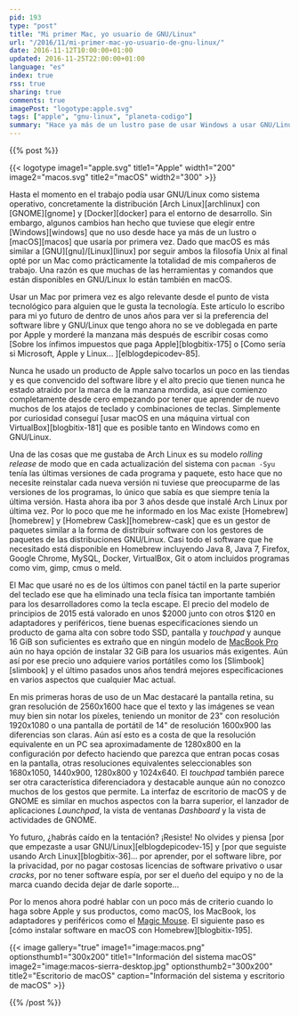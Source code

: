 ```yaml
---
pid: 193
type: "post"
title: "Mi primer Mac, yo usuario de GNU/Linux"
url: "/2016/11/mi-primer-mac-yo-usuario-de-gnu-linux/"
date: 2016-11-12T10:00:00+01:00
updated: 2016-11-25T22:00:00+01:00
language: "es"
index: true
rss: true
sharing: true
comments: true
imagePost: "logotype:apple.svg"
tags: ["apple", "gnu-linux", "planeta-codigo"]
summary: "Hace ya más de un lustro pase de usar Windows a usar GNU/Linux incluso en el trabajo, ahora por motivos laborales no me queda opción que usar un Mac, el primer Mac que usaré. En casa a nivel personal seguiré usando la distribución Arch Linux y antes de empezar a usar un Mac seguirá siendo así, ¿usar un Mac me hará cambiar de opinión y usaré un producto de Apple incluido a nivel personal en un futuro?"
---
```


{{% post %}}

{{< logotype image1="apple.svg" title1="Apple" width1="200" image2="macos.svg" title2="macOS" width2="300" >}}

Hasta el momento en el trabajo podía usar GNU/Linux como sistema operativo, concretamente la distribución [Arch Linux][archlinux] con [GNOME][gnome] y [Docker][docker] para el entorno de desarrollo. Sin embargo, algunos cambios han hecho que tuviese que elegir entre [Windows][windows] que no uso desde hace ya más de un lustro o [macOS][macos] que usaría por primera vez. Dado que macOS es más similar a [GNU][gnu]/[Linux][linux] por seguir ambos la filosofía Unix al final opté por un Mac como prácticamente la totalidad de mis compañeros de trabajo. Una razón es que muchas de las herramientas y comandos que están disponibles en GNU/Linux lo están también en macOS.

Usar un Mac por primera vez es algo relevante desde el punto de vista tecnológico para alguien que le gusta la tecnología. Este artículo lo escribo para mi yo futuro de dentro de unos años para ver si la preferencia del software libre y GNU/Linux que tengo ahora no se ve doblegada en parte por Apple y morderé la manzana más después de escribir cosas como [Sobre los ínfimos impuestos que paga Apple][blogbitix-175] o [Como sería si Microsoft, Apple y Linux... ][elblogdepicodev-85].

Nunca he usado un producto de Apple salvo tocarlos un poco en las tiendas y es que convencido del software libre y el alto precio que tienen nunca he estado atraído por la marca de la manzana mordida, así que comienzo completamente desde cero empezando por tener que aprender de nuevo muchos de los atajos de teclado y combinaciones de teclas. Simplemente por curiosidad conseguí [usar macOS en una máquina virtual con VirtualBox][blogbitix-181] que es posible tanto en Windows como en GNU/Linux.

Una de las cosas que me gustaba de Arch Linux es su modelo _rolling release_ de modo que en cada actualización del sistema con `pacman -Syu` tenía las últimas versiones de cada programa y paquete, esto hace que no necesite reinstalar cada nueva versión ni tuviese que preocuparme de las versiones de los programas, lo único que sabía es que siempre tenía la última versión. Hasta ahora iba por 3 años desde que instalé Arch Linux por última vez. Por lo poco que me he informado en los Mac existe [Homebrew][homebrew] y [Homebrew Cask][homebrew-cask] que es un gestor de paquetes similar a la forma de distribuir software con los gestores de paquetes de las distribuciones GNU/Linux. Casi todo el software que he necesitado está disponible en Homebrew incluyendo Java 8, Java 7, Firefox, Google Chrome, MySQL, Docker, VirtualBox, Git o atom incluidos programas como vim, gimp, cmus o meld.

El Mac que usaré no es de los últimos con panel táctil en la parte superior del teclado ese que ha eliminado una tecla física tan importante también para los desarrolladores como la tecla escape. El precio del modelo de principios de 2015 está valorado en unos $2000 junto con otros $120 en adaptadores y periféricos, tiene buenas especificaciones siendo un producto de gama alta con sobre todo SSD, pantalla y _touchpad_ y aunque 16 GiB son suficientes es extraño que en ningún modelo de [MacBook Pro](http://www.apple.com/es/macbook-pro/) aún no haya opción de instalar 32 GiB para los usuarios más exigentes. Aún así por ese precio uno adquiere varios portátiles como los [Slimbook][slimbook] y el último pasados unos años tendrá mejores especificaciones en varios aspectos que cualquier Mac actual.

En mis primeras horas de uso de un Mac destacaré la pantalla retina, su gran resolución de 2560x1600 hace que el texto y las imágenes se vean muy bien sin notar los píxeles, teniendo un monitor de 23" con resolución 1920x1080 o una pantalla de portátil de 14" de resolución 1600x900 las diferencias son claras. Aún así esto es a costa de que la resolución equivalente en un PC sea aproximadamente de 1280x800 en la configuración por defecto haciendo que parezca que entran pocas cosas en la pantalla, otras resoluciones equivalentes seleccionables son 1680x1050, 1440x900, 1280x800 y 1024x640. El _touchpad_ también parece ser otra característica diferenciadora y destacable aunque aún no conozco muchos de los gestos que permite. La interfaz de escritorio de macOS y de GNOME es similar en muchos aspectos con la barra superior, el lanzador de aplicaciones _Launchpad_, la vista de ventanas _Dashboard_ y la vista de actividades de GNOME.

Yo futuro, ¿habrás caído en la tentación? ¡Resiste! No olvides y piensa [por que empezaste a usar GNU/Linux][elblogdepicodev-15] y [por que seguiste usando Arch Linux][blogbitix-36]... por aprender, por el software libre, por la privacidad, por no pagar costosas licencias de software privativo o usar _cracks_, por no tener software espía, por ser el dueño del equipo y no de la marca cuando decida dejar de darle soporte...

Por lo menos ahora podré hablar con un poco más de criterio cuando lo haga sobre Apple y sus productos, como macOS, los MacBook, los adaptadores y periféricos como el [Magic Mouse](http://www.apple.com/es/shop/product/MLA02ZM/A/magic-mouse-2). El siguiente paso es [cómo instalar software en macOS con Homebrew][blogbitix-195].

{{< image
    gallery="true"
    image1="image:macos.png" optionsthumb1="300x200" title1="Información del sistema macOS"
    image2="image:macos-sierra-desktop.jpg" optionsthumb2="300x200" title2="Escritorio de macOS"
    caption="Información del sistema y escritorio de macOS" >}}

{{% /post %}}
